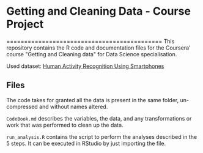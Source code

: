 # Getting and Cleaning Data - Course Project
============================================
This repository contains the R code and documentation files for the Coursera' course "Getting and Cleaning data" for Data Science specialisation.

Used dataset: [Human Activity Recognition Using Smartphones](http://archive.ics.uci.edu/ml/datasets/Human+Activity+Recognition+Using+Smartphones)

## Files

The code takes for granted all the data is present in the same folder, un-compressed and without names altered.

`CodeBook.md` describes the variables, the data, and any transformations or work that was performed to clean up the data.

`run_analysis.R` contains the script to perform the analyses described in the 5 steps. It can be executed in RStudio by just importing the file.


